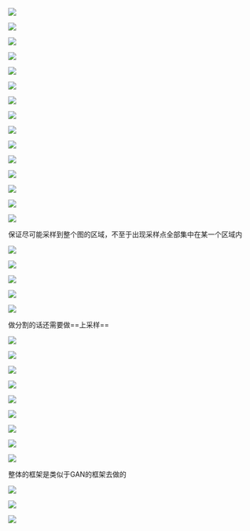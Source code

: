 ![](./res/pointnet.png)

![](./res/如何获取3D数据.png)

![](./res/pointnet_通用网络架构.png)

![](./res/pointnet_通用网络架构_1.png)

![](./res/如何处理3维数据.png)

![](./res/点云数据.png)

![](./res/pointnet_e2e.png)

![](./res/pointnet基本出发点.png)

![](./res/pointnet基本出发点_1.png)

![](./res/pointnet基本模型架构.png)

![](./res/pointnet整体网络结构.png)

![](./res/pointnet遇到的问题.png)

![](./res/pointnet++基本出发点.png)

![](./res/pointnet++基本出发点_1.png)

![](./res/pointnet++最远点采样.png)

保证尽可能采样到整个图的区域，不至于出现采样点全部集中在某一个区域内

![](./res/pointnet++分组.png)

![](./res/pointnet++提取特征.png)

![](./res/pointnet++采样分组卷积.png)

![](./res/pointnet++分类整体网络架构.png)

![](./res/pointnet++分割整体网络架构.png)

做分割的话还需要做==上采样==

![](./res/pointnet++遇到的问题.png)

![](./res/pointnet++的改进设计.png)

![](./res/pointnet++稳定性提升.png)

![](./res/pointnet++的效果.png)

![](./res/点云补全.png)

![](./res/点云补全遇到的问题.png)

![](./res/pf-net.png)

![](./res/构建标签.png)

![](./res/pf-net整体网络模型.png)

整体的框架是类似于GAN的框架去做的

![](./res/pf-net特征提取模块.png)

![](./res/pf-net输出模块.png)

![](./res/pf-net优化目标.png)